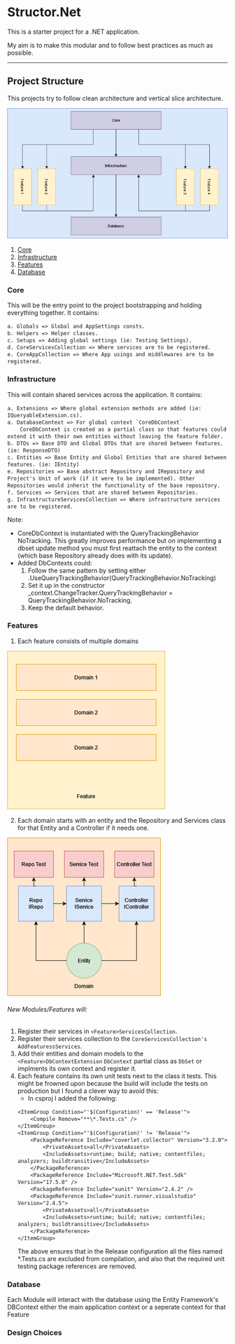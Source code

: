 # Structor.Net

This is a starter project for a .NET application. 

My aim is to make this modular and to follow best practices as much as possible. 

---

## Project Structure 
This projects try to follow  clean architecture and vertical slice architecture. 

![ProjectStructure](ProjectStructure.png)

1. [Core](#core)
2. [Infrastructure](#infrastructure)
3. [Features](#features)
4. [Database](#database)

###  Core
This will be the entry point to the project bootstrapping and holding everything together. 
It contains: 

    a. Globals => Global and AppSettings consts.
    b. Helpers => Helper classes. 
    c. Setups => Adding global settings (ie: Testing Settings).
    d. CoreServicesCollection => Where services are to be registered.  
    e. CoreAppCollection => Where App usings and middlewares are to be registered.


### Infrastructure
This will contain shared services across the application.
It contains: 

    a. Extensions => Where global extension methods are added (ie: IQueryableExtension.cs).
    a. DatabaseContext => For global context `CoreDbContext` 
        CoreDbContext is created as a partial class so that features could extend it with their own entities without leaving the feature folder.
    b. DTOs => Base DTO and Global DTOs that are shared between features. (ie: ResponseDTO)
    c. Entities => Base Entity and Global Entities that are shared between features. (ie: IEntity)
    e. Repositories => Base abstract Repository and IRepository and Project's Unit of work (if it were to be implemented). Other Repositories would inherit the functionality of the base repository.
    f. Services => Services that are shared between Repositories.
    g. InfrastructureServicesCollection => Where infrastructure services are to be registered.  


Note: 
* CoreDbContext is instantiated with the QueryTrackingBehavior NoTracking. 
This greatly improves performance but on implementing a dbset update method you must first reattach the entity to the context (which base Repository already does with its update).
* Added DbContexts could: 
    1. Follow the same pattern by setting either .UseQueryTrackingBehavior(QueryTrackingBehavior.NoTracking)
    2. Set it up in the constructor _context.ChangeTracker.QueryTrackingBehavior = QueryTrackingBehavior.NoTracking.
    3. Keep the default behavior. 

### Features 
1. Each feature consists of multiple domains 

![Feature](Feature.png)

2. Each domain starts with an entity and the Repository and Services class for that Entity and a Controller if it needs one.

![Domain](Domain.png)

###### New Modules/Features will: 
1. Register their services in `<Feature>ServicesCollection`.
2. Register their services collection to the `CoreServicesCollection's AddFeaturessServices`.
3. Add their entities and domain models to the `<Feature>DbContextExtension` `DbContext` partial class as `DbSet` or implments its own context and register it. 
3. Each feature contains its own unit tests next to the class it tests. This might be frowned upon because the build will include the tests on production but I found a clever way to avoid this: 
    - In csproj I added the following: 
	```
	<ItemGroup Condition="'$(Configuration)' == 'Release'">
		<Compile Remove="**\*.Tests.cs" />
	</ItemGroup>
	<ItemGroup Condition="'$(Configuration)' != 'Release'">
		<PackageReference Include="coverlet.collector" Version="3.2.0">
			<PrivateAssets>all</PrivateAssets>
			<IncludeAssets>runtime; build; native; contentfiles; analyzers; buildtransitive</IncludeAssets>
		</PackageReference>
		<PackageReference Include="Microsoft.NET.Test.Sdk" Version="17.5.0" />
		<PackageReference Include="xunit" Version="2.4.2" />
		<PackageReference Include="xunit.runner.visualstudio" Version="2.4.5">
			<PrivateAssets>all</PrivateAssets>
			<IncludeAssets>runtime; build; native; contentfiles; analyzers; buildtransitive</IncludeAssets>
		</PackageReference>
	</ItemGroup>
	```
	The above ensures that in the Release configuration all the files named *.Tests.cs are excluded from compilation, and also that the required unit testing package references are removed.

### Database
Each Module will interact with the database using the Entity Framework's DBContext either the main application context or a seperate context for that Feature


### Design Choices
